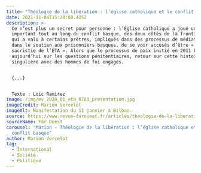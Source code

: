 ```yaml
---
title: "Théologie de la libération : l’église catholique et le conflit basque"
date: 2021-11-04T15:20:08.425Z
description: >-
  Ce n’est plus un secret pour personne : l’Église catholique a joué un rôle
  important tout au long du conflit basque, des deux côtés de la frontière. Ce
  qui a valu à certains prêtres, impliqués dans des processus de médiation ou
  dans le soutien aux prisonniers basques, de se voir accusés d’être « la
  sacristie de l’ETA ». Alors que le processus de paix initié en 2011 bute
  aujourd’hui sur les questions pénitentiaires, retour sur cette histoire
  singulière avec des hommes de foi engagés.


  {...}


  Texte : Loïc Ramirez
image: /img/mv_2020_01_eta_0783_presentation.jpg
imageCredit: Marion Vercelot
imageAlt: Manifestation du 11 janvier à Bilbao.
source: https://www.revue-farouest.fr/articles/theologie-de-la-liberation-eglise-catholique-et-conflit-basque/
sourceName: Far Ouest
carousel: "Marion - Théologie de la libération : l’église catholique et le
  conflit basque"
author: Marion Vercelot
tag:
  - International
  - Société
  - Politique
---
```


